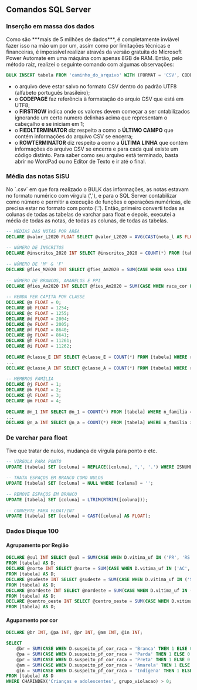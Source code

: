 ## Comandos SQL Server
### Inserção em massa dos dados
<p> Como são ***mais de 5 milhões de dados***, é completamente inviável fazer isso na mão um por um, assim como por limitações técnicas e financeiras, é impossível realizar através da versão gratuita do Microsoft Power Automate em uma máquina com apenas 8GB de RAM. Então, pelo método raiz, realizei o seguinte comando com algumas observações: </p>

```sql
BULK INSERT tabela FROM 'caminho_do_arquivo' WITH (FORMAT = 'CSV', CODEPAGE = '65001', FIRSTROW = 2, FIELDTERMINATOR = ';', ROWTERMINATOR = '\n');
```
   
- o arquivo deve estar salvo no formato CSV dentro do padrão UTF8 (alfabeto português brasileiro);
- o **CODEPAGE** faz referência à formatação do arquio CSV que está em UTF8;
- o **FIRSTROW** indica onde os valores devem começar a ser cntabilizados ignorando um certo numero delinhas acima que representam o cabeçalho e se iniciam em 1;
- o **FIEDLTERMINATOR** diz respeito a como o **ÚLTIMO CAMPO** que contém informações do arquivo CSV se encerra;
- o **ROWTERMINATOR** diz respeito a como a **ÚLTIMA LINHA** que contém informações do arquivo CSV se encerra e para cada qual existe um código distinto. Para saber como seu arquivo está terminado, basta abrir no WordPad ou no Editor de Texto e ir até o final.

### Média das notas SiSU
<p> No `.csv` em que fora realizado o BULK das informações, as notas estavam no formato numérico com vírgula (','), e para o SQL Server contabilizar como número e permitir a execução de funções e operações numéricas, ele precisa estar no formato com ponto ('.'). Então, primeiro converti todas as colunas de todas as tabelas de varchar para float e depois, executei a média de todas as notas, de todas as colunas, de todas as tabelas. </p>

```sql
-- MÉDIAS DAS NOTAS POR ÁREA
DECLARE @valor_L2020 FLOAT SELECT @valor_L2020 = AVG(CAST(nota_l AS FLOAT)) FROM [tabela]; -- Linguagens
   
-- NÚMERO DE INSCRITOS
DECLARE @inscritos_2020 INT SELECT @inscritos_2020 = COUNT(*) FROM [tabela];
    
-- NÚMERO DE 'M' & 'F'
DECLARE @fies_M2020 INT SELECT @fies_Am2020 = SUM(CASE WHEN sexo LIKE '%M%' THEN 1 ELSE 0 END) FROM [tabela];
    
-- NÚMERO DE BRANCOS, AMARELOS E PPI
DECLARE @fies_Am2020 INT SELECT @fies_Am2020 = SUM(CASE WHEN raca_cor LIKE '%AMARELA%' THEN 1 ELSE 0 END) FROM [tabela];
    
-- RENDA PER CAPITA POR CLASSE
DECLARE @a FLOAT = 0;
DECLARE @b FLOAT = 1254;
DECLARE @c FLOAT = 1255;
DECLARE @d FLOAT = 2004;
DECLARE @e FLOAT = 2005;
DECLARE @f FLOAT = 8640;
DECLARE @g FLOAT = 8641;
DECLARE @h FLOAT = 11261;
DECLARE @i FLOAT = 11262;
    
DECLARE @classe_E INT SELECT @classe_E = COUNT(*) FROM [tabela] WHERE renda_familiar >= @a AND renda_familiar <= @b;
...
DECLARE @classe_A INT SELECT @classe_A = COUNT(*) FROM [tabela] WHERE renda_familiar >= @i;
    
-- MEMBROS FAMÍLIA
DECLARE @j FLOAT = 1;
DECLARE @k FLOAT = 2;
DECLARE @l FLOAT = 3;
DECLARE @m FLOAT = 4;
    
DECLARE @n_1 INT SELECT @n_1 = COUNT(*) FROM [tabela] WHERE n_familia = @j;
...
DECLARE @n_a INT SELECT @n_a = COUNT(*) FROM [tabela] WHERE n_familia >= @m;
```
	
### De varchar para float
<p> Tive que tratar de nulos, mudança de vírgula para ponto e etc.</p>

```sql
-- VÍRGULA PARA PONTO
UPDATE [tabela] SET [coluna] = REPLACE([coluna], ',', '.') WHERE ISNUMERIC([coluna]) = 1;
    
-- TRATA ESPAÇOS EM BRANCO COMO NULOS
UPDATE [tabela] SET [coluna] = NULL WHERE [coluna] = '';
    
-- REMOVE ESPAÇOS EM BRANCO
UPDATE [tabela] SET [coluna] = LTRIM(RTRIM([coluna]));
    
-- CONVERTE PARA FLOAT/INT
UPDATE [tabela] SET [coluna] = CAST([coluna] AS FLOAT);
```

### Dados Disque 100

#### Agrupamento por Região
```sql
DECLARE @sul INT SELECT @sul = SUM(CASE WHEN D.vitima_uf IN ('PR', 'RS', 'SC') AND CHARINDEX('Crianças e adolescentes', D.grupo_violacao) > 0 THEN 1 ELSE 0 END)
FROM [tabela] AS D;
DECLARE @norte INT SELECT @norte = SUM(CASE WHEN D.vitima_uf IN ('AC', 'AP', 'AM', 'PA', 'RO', 'RR', 'TO') AND CHARINDEX('Crianças e adolescentes', D.grupo_violacao) > 0 THEN 1 ELSE 0 END)
FROM [tabela] AS D;
DECLARE @sudeste INT SELECT @sudeste = SUM(CASE WHEN D.vitima_uf IN ('SP', 'RJ', 'ES', 'MG') AND CHARINDEX('Crianças e adolescentes', D.grupo_violacao) > 0 THEN 1 ELSE 0 END)
FROM [tabela] AS D;
DECLARE @nordeste INT SELECT @nordeste = SUM(CASE WHEN D.vitima_uf IN ('AL', 'BA', 'CE', 'MA', 'PB', 'PE', 'PI', 'RN', 'SE') AND CHARINDEX('Crianças e adolescentes', D.grupo_violacao) > 0 THEN 1 ELSE 0 END)
FROM [tabela] AS D;
DECLARE @centro_oeste INT SELECT @centro_oeste = SUM(CASE WHEN D.vitima_uf IN ('DF', 'GO', 'MT', 'MS') AND CHARINDEX('Crianças e adolescentes', D.grupo_violacao) > 0 THEN 1 ELSE 0 END)
FROM [tabela] AS D;
```

#### Agupamento por cor
```sql
DECLARE @br INT, @pa INT, @pr INT, @am INT, @in INT;

SELECT 
    @br = SUM(CASE WHEN D.suspeito_pf_cor_raca = 'Branca' THEN 1 ELSE 0 END),
    @pa = SUM(CASE WHEN D.suspeito_pf_cor_raca = 'Parda' THEN 1 ELSE 0 END),
    @pr = SUM(CASE WHEN D.suspeito_pf_cor_raca = 'Preta' THEN 1 ELSE 0 END),
    @am = SUM(CASE WHEN D.suspeito_pf_cor_raca = 'Amarela' THEN 1 ELSE 0 END),
    @in = SUM(CASE WHEN D.suspeito_pf_cor_raca = 'Indígena' THEN 1 ELSE 0 END)
FROM [tabela] AS D
WHERE CHARINDEX('Crianças e adolescentes', grupo_violacao) > 0;

```
